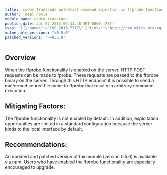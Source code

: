 ```yaml
---
title:  codem-transcode potential command injection in ffprobe functionality
author:  Neal Poole
module_name: codem-transcode
publish_date: Jul 07 2013 09:33:48 GMT-0800 (PST) 
cves: "[{\"name\":\"CVE-2013-7377\",\"link\":\"http://cve.mitre.org/cgi-bin/cvename.cgi?name=CVE-2013-7377\"}]"
vulnerable_versions: "<0.5.0"
patched_versions: ">=0.5.0"
...
```


## Overview

When the ffprobe functionality is enabled on the server, HTTP POST requests can be made to /probe. These requests are passed to the ffprobe binary on the server. Through this HTTP endpoint it is possible to send a malformed source file name to ffprobe that results in arbitrary command execution.

## Mitigating Factors:
The ffprobe functionality is not enabled by default. In addition, exploitation opportunities are limited in a standard configuration because the server binds to the local interface by default.

## Recommendations:
An updated and patched version of the module (version 0.5.0) is available via npm. Users who have enabled the ffprobe functionality are especially encouraged to upgrade.
